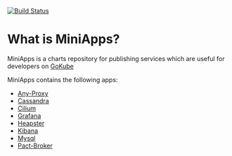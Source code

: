 [![Build Status](https://api.travis-ci.com/gemalto/miniapps.svg?branch=master)](https://travis-ci.com/gemalto/miniapps)

# What is MiniApps?

MiniApps is a charts repository for publishing services which are useful for developers on [GoKube](https://github.com/gemalto/gokube)

MiniApps contains the following apps:
* [Any-Proxy](https://github.com/gemalto/miniapps/charts/any-proxy)
* [Cassandra](https://github.com/gemalto/miniapps/charts/cassandra)
* [Cilium](https://github.com/gemalto/miniapps/charts/cilium)
* [Grafana](https://github.com/gemalto/miniapps/charts/grafana)
* [Heapster](https://github.com/gemalto/miniapps/charts/heapster)
* [Kibana](https://github.com/gemalto/miniapps/charts/kibana)
* [Mysql](https://github.com/gemalto/miniapps/charts/mysql)
* [Pact-Broker](https://github.com/gemalto/miniapps/charts/pact-broker)
